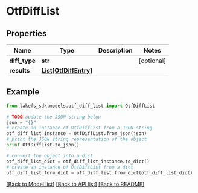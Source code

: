 # OtfDiffList


## Properties
Name | Type | Description | Notes
------------ | ------------- | ------------- | -------------
**diff_type** | **str** |  | [optional] 
**results** | [**List[OtfDiffEntry]**](OtfDiffEntry.md) |  | 

## Example

```python
from lakefs_sdk.models.otf_diff_list import OtfDiffList

# TODO update the JSON string below
json = "{}"
# create an instance of OtfDiffList from a JSON string
otf_diff_list_instance = OtfDiffList.from_json(json)
# print the JSON string representation of the object
print OtfDiffList.to_json()

# convert the object into a dict
otf_diff_list_dict = otf_diff_list_instance.to_dict()
# create an instance of OtfDiffList from a dict
otf_diff_list_form_dict = otf_diff_list.from_dict(otf_diff_list_dict)
```
[[Back to Model list]](../README.md#documentation-for-models) [[Back to API list]](../README.md#documentation-for-api-endpoints) [[Back to README]](../README.md)


